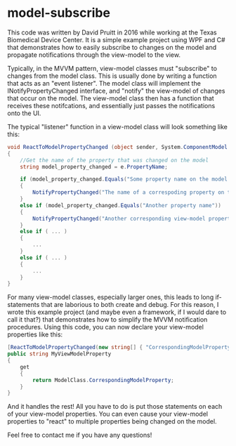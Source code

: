 # model-subscribe
This code was written by David Pruitt in 2016 while working at the Texas Biomedical Device Center. It is a simple example project using WPF and C# that demonstrates how to easily subscribe to changes on the model and propagate notifications through the view-model to the view.

Typically, in the MVVM pattern, view-model classes must "subscribe" to changes from the model class. This is usually done by writing a function that acts as an "event listener". The model class will implement the INotifyPropertyChanged interface, and "notify" the view-model of changes that occur on the model. The view-model class then has a function that receives these notifcations, and essentially just passes the notifications onto the UI.

The typical "listener" function in a view-model class will look something like this:

```csharp
void ReactToModelPropertyChanged (object sender, System.ComponentModel.PropertyChangedEventArgs e)
{
    //Get the name of the property that was changed on the model
    string model_property_changed = e.PropertyName;

    if (model_property_changed.Equals("Some property name on the model goes here"))
    {
        NotifyPropertyChanged("The name of a correspoding property on the view-model")
    }
    else if (model_property_changed.Equals("Another property name"))
    {
        NotifyPropertyChanged("Another corresponding view-model property");
    }
    else if ( ... )
    {
        ...
    }
    else if ( ... )
    {
        ...
    }
}
```

For many view-model classes, especially larger ones, this leads to long if-statements that are laborious to both create and debug. For this reason, I wrote this example project (and maybe even a framework, if I would dare to call it that?) that demonstrates how to simplify the MVVM notification procedures. Using this code, you can now declare your view-model properties like this:

```csharp
[ReactToModelPropertyChanged(new string[] { "CorrespondingModelProperty" })]
public string MyViewModelProperty
{
    get
    {
        return ModelClass.CorrespondingModelProperty;
    }
}
```

And it handles the rest! All you have to do is put those statements on each of your view-model properties. You can even cause your view-model properties to "react" to multiple properties being changed on the model.

Feel free to contact me if you have any questions!
